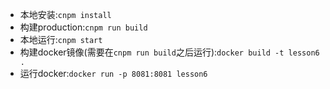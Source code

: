 - 本地安装:`cnpm install`
- 构建production:`cnpm run build`
- 本地运行:`cnpm start`
- 构建docker镜像(需要在`cnpm run build`之后运行):`docker build -t lesson6 .`
- 运行docker:`docker run -p 8081:8081 lesson6`
